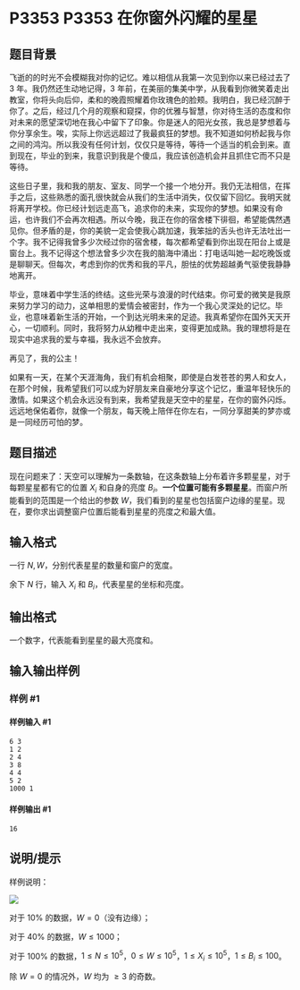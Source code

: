 # P3353 P3353 在你窗外闪耀的星星

## 题目背景

飞逝的的时光不会模糊我对你的记忆。难以相信从我第一次见到你以来已经过去了 3 年。我仍然还生动地记得，3 年前，在美丽的集美中学，从我看到你微笑着走出教室，你将头向后仰，柔和的晚霞照耀着你玫瑰色的脸颊。我明白，我已经沉醉于你了。之后，经过几个月的观察和窥探，你的优雅与智慧，你对待生活的态度和你对未来的愿望深切地在我心中留下了印象。你是迷人的阳光女孩，我总是梦想着与你分享余生。唉，实际上你远远超过了我最疯狂的梦想。我不知道如何桥起我与你之间的鸿沟。所以我没有任何计划，仅仅只是等待，等待一个适当的机会到来。直到现在，毕业的到来，我意识到我是个傻瓜，我应该创造机会并且抓住它而不只是等待。


这些日子里，我和我的朋友、室友、同学一个接一个地分开。我仍无法相信，在挥手之后，这些熟悉的面孔很快就会从我们的生活中消失，仅仅留下回忆。我明天就将离开学校。你已经计划远走高飞，追求你的未来，实现你的梦想。如果没有命运，也许我们不会再次相遇。所以今晚，我正在你的宿舍楼下徘徊，希望能偶然遇见你。但矛盾的是，你的美貌一定会使我心跳加速，我笨拙的舌头也许无法吐出一个字。我不记得我曾多少次经过你的宿舍楼，每次都希望看到你出现在阳台上或是窗台上。我不记得这个想法曾多少次在我的脑海中涌出：打电话叫她一起吃晚饭或是聊聊天。但每次，考虑到你的优秀和我的平凡，胆怯的优势超越勇气驱使我静静地离开。


毕业，意味着中学生活的终结。这些光荣与浪漫的时代结束。你可爱的微笑是我原来努力学习的动力，这单相思的爱情会被密封，作为一个我心灵深处的记忆。毕业，也意味着新生活的开始，一个到达光明未来的足迹。我真希望你在国外天天开心，一切顺利。同时，我将努力从幼稚中走出来，变得更加成熟。我的理想将是在现实中追求我的爱与幸福，我永远不会放弃。


再见了，我的公主！


如果有一天，在某个天涯海角，我们有机会相聚，即使是白发苍苍的男人和女人，在那个时候，我希望我们可以成为好朋友来自豪地分享这个记忆，重温年轻快乐的激情。如果这个机会永远没有到来，我希望我是天空中的星星，在你的窗外闪烁。远远地保佑着你，就像一个朋友，每天晚上陪伴在你左右，一同分享甜美的梦亦或是一同经历可怕的梦。

## 题目描述

现在问题来了：天空可以理解为一条数轴，在这条数轴上分布着许多颗星星，对于每颗星星都有它的位置 $X_i$ 和自身的亮度 $B_i$。**一个位置可能有多颗星星**。而窗户所能看到的范围是一个给出的参数 $W$，我们看到的星星也包括窗户边缘的星星。现在，要你求出调整窗户位置后能看到星星的亮度之和最大值。


## 输入格式

一行 $N,W$，分别代表星星的数量和窗户的宽度。

余下 $N$ 行，输入 $X_i$ 和 $B_i$，代表星星的坐标和亮度。

## 输出格式

一个数字，代表能看到星星的最大亮度和。


## 输入输出样例

### 样例 #1

#### 样例输入 #1

```
6 3
1 2
2 4
3 8
4 4
5 2
1000 1
```

#### 样例输出 #1

```
16
```

## 说明/提示

样例说明：


 ![](https://cdn.luogu.com.cn/upload/pic/3818.png) 

对于 $10\%$ 的数据，$W=0$（没有边缘）；

对于 $40\%$ 的数据，$W\leq 1000$；

对于 $100\%$ 的数据，$1 \leq N\leq 10 ^ 5$，$0 \leq W\leq 10 ^ 5$，$1 \leq X_i\leq 10 ^ 5$，$1\leq B_i\leq 100$。

除 $W=0$ 的情况外，$W$ 均为 $\geq 3$ 的奇数。

